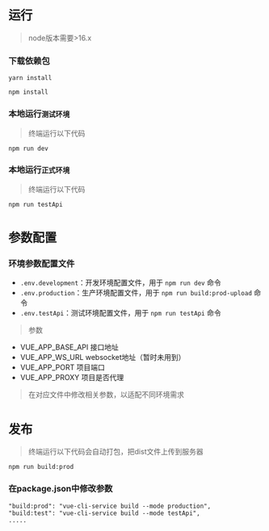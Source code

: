 # `运行`
<!-- 条件 -->
> node版本需要>16.x
### 下载依赖包
```
yarn install 

npm install
```
### 本地运行`测试环境`
>终端运行以下代码
``` 
npm run dev
```
### 本地运行`正式环境`
>终端运行以下代码
``` 
npm run testApi
```

# `参数配置`
### 环境参数配置文件
- `.env.development`：开发环境配置文件，用于 `npm run dev` 命令
- `.env.production`：生产环境配置文件，用于 `npm run build:prod-upload` 命令
- `.env.testApi`：测试环境配置文件，用于 `npm run testApi` 命令

>参数

- VUE_APP_BASE_API 接口地址
- VUE_APP_WS_URL websocket地址（暂时未用到）
- VUE_APP_PORT  项目端口
- VUE_APP_PROXY 项目是否代理


> 在对应文件中修改相关参数，以适配不同环境需求

# `发布`
>终端运行以下代码会自动打包，把dist文件上传到服务器 
``` 
npm run build:prod
```

<!-- 另外可自定义打包dist -->
### 在package.json中修改参数
```
"build:prod": "vue-cli-service build --mode production",
"build:test": "vue-cli-service build --mode testApi",
.....
```
